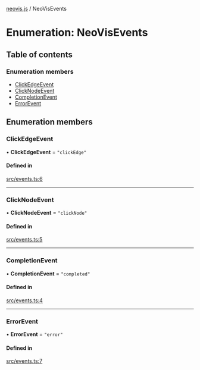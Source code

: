 [neovis.js](../README.md) / NeoVisEvents

# Enumeration: NeoVisEvents

## Table of contents

### Enumeration members

- [ClickEdgeEvent](NeoVisEvents.md#clickedgeevent)
- [ClickNodeEvent](NeoVisEvents.md#clicknodeevent)
- [CompletionEvent](NeoVisEvents.md#completionevent)
- [ErrorEvent](NeoVisEvents.md#errorevent)

## Enumeration members

### ClickEdgeEvent

• **ClickEdgeEvent** = `"clickEdge"`

#### Defined in

[src/events.ts:6](https://github.com/thebestnom/neovis.js/blob/2890321/src/events.ts#L6)

___

### ClickNodeEvent

• **ClickNodeEvent** = `"clickNode"`

#### Defined in

[src/events.ts:5](https://github.com/thebestnom/neovis.js/blob/2890321/src/events.ts#L5)

___

### CompletionEvent

• **CompletionEvent** = `"completed"`

#### Defined in

[src/events.ts:4](https://github.com/thebestnom/neovis.js/blob/2890321/src/events.ts#L4)

___

### ErrorEvent

• **ErrorEvent** = `"error"`

#### Defined in

[src/events.ts:7](https://github.com/thebestnom/neovis.js/blob/2890321/src/events.ts#L7)
